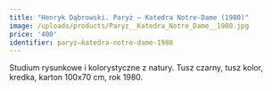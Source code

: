```yaml
---
title: "Henryk Dąbrowski. Paryż – Katedra Notre-Dame (1980)"
image: /uploads/products/Paryz__Katedra_Notre_Dame__1980.jpg
price: '400'
identifier: paryz–katedra-notre-dame-1980
---
```


Studium rysunkowe i kolorystyczne z natury. Tusz czarny, tusz kolor, kredka, karton 100x70 cm, rok 1980.